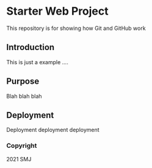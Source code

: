 # Starter Web Project

This repository is for showing how Git and GitHub work

## Introduction

This is just a example ....

## Purpose

Blah blah blah

## Deployment

Deployment deployment deployment

### Copyright

2021 SMJ
